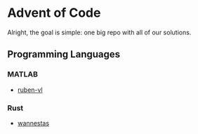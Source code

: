 # Advent of Code

Alright, the goal is simple: one big repo with all of our solutions.

## Programming Languages

### MATLAB
- [ruben-vl](https://github.com/ruben-vl/aoc-2020)

### Rust
- [wannestas](https://github.com/wannestas/aoc-2020 )
